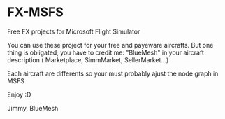 # FX-MSFS
Free FX projects for Microsoft Flight Simulator

You can use these project for your free and payeware aircrafts. But one thing is obligated, you have to credit me: "BlueMesh" in your aircraft description ( Marketplace, SimmMarket, SellerMarket...)

Each aircraft are differents so your must probably ajust the node graph in MSFS

Enjoy :D

Jimmy, BlueMesh
